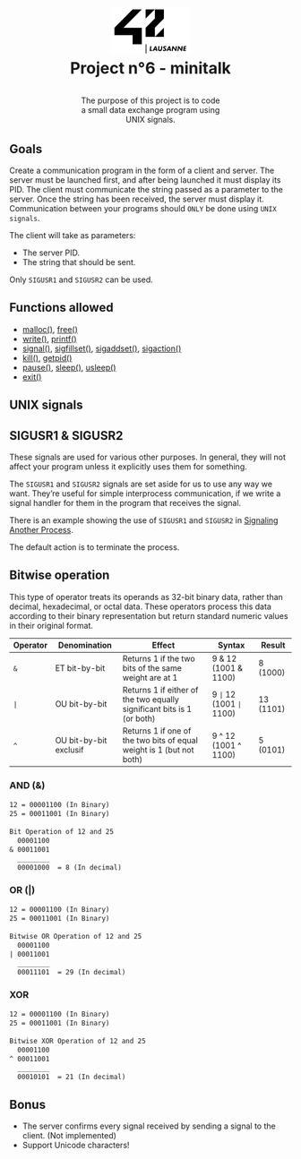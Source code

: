 <h1 align="center">
    <img alt="42Lausanne" title="42Lausanne" src="https://github.com/MarJC5/42/blob/main/42_logo.svg" width="140"> </br>
    Project n°6 - minitalk
    <h4 align="center" style="width: 50%; margin: 2rem auto; font-weight: normal;">
    The purpose of this project is to code a small data exchange program using UNIX signals.
    </h4>
</h1>

## Goals

Create a communication program in the form of a client and server. The server must be launched first, and after being launched it must display its PID. The client must communicate the string passed as a parameter to the server. Once
the string has been received, the server must display it. Communication between your programs should ``ONLY`` be done using ``UNIX signals``.

The client will take as parameters:

- The server PID.
- The string that should be sent.

Only ``SIGUSR1`` and ``SIGUSR2`` can be used.

## Functions allowed

- [malloc()](https://man7.org/linux/man-pages/man3/malloc.3.html), [free()](https://man7.org/linux/man-pages/man1/free.1.html)
- [write()](https://man7.org/linux/man-pages/man2/write.2.html), [printf()](https://man7.org/linux/man-pages/man3/printf.3.html)
- [signal()](https://man7.org/linux/man-pages/man7/signal.7.html), [sigfillset()](https://man7.org/linux/man-pages/man3/sigfillset.3.html), [sigaddset()](https://man7.org/linux/man-pages/man3/sigfillset.3.html), [sigaction()](https://man7.org/linux/man-pages/man2/sigaction.2.html)
- [kill()](https://man7.org/linux/man-pages/man1/kill.1.html), [getpid()](https://man7.org/linux/man-pages/man2/getpid.2.html)
- [pause()](https://man7.org/linux/man-pages/man2/pause.2.html), [sleep()](https://man7.org/linux/man-pages/man3/sleep.3.html), [usleep()](https://man7.org/linux/man-pages/man3/usleep.3.html)
- [exit()](https://man7.org/linux/man-pages/man3/exit.3.html)

## UNIX signals

## SIGUSR1 & SIGUSR2

These signals are used for various other purposes. In general, they will not affect your program unless it explicitly uses them for something.

The ``SIGUSR1`` and ``SIGUSR2`` signals are set aside for us to use any way we want. They’re useful for simple interprocess communication, if we write a signal handler for them in the program that receives the signal.

There is an example showing the use of ``SIGUSR1`` and ``SIGUSR2`` in [Signaling Another Process](https://www.gnu.org/software/libc/manual/html_node/Signaling-Another-Process.html).

The default action is to terminate the process.

## Bitwise operation

This type of operator treats its operands as 32-bit binary data, rather than decimal, hexadecimal, or octal data.
These operators process this data according to their binary representation
but return standard numeric values in their original format.

| Operator | Denomination | Effect | Syntax | Result |
| ----------- | ----------- | ----------- | ----------- | ----------- |
|`&` |	ET bit-by-bit  |	Returns 1 if the two bits of the same weight are at 1 |	9 & 12 (1001 & 1100) |	8 (1000)|
|<code>&#124;</code> |	OU bit-by-bit  |	Returns 1 if either of the two equally significant bits is 1 (or both)  |	9 <code>&#124;</code> 12 (1001 <code>&#124;</code> 1100) |	13 (1101)|
|`^` |	OU bit-by-bit exclusif |	Returns 1 if one of the two bits of equal weight is 1 (but not both)  |	9 ^ 12 (1001 ^ 1100) |	5 (0101)|

### AND (&)

```nano
12 = 00001100 (In Binary)
25 = 00011001 (In Binary)

Bit Operation of 12 and 25
  00001100
& 00011001
  ________
  00001000  = 8 (In decimal)
```

### OR (|)

```nano
12 = 00001100 (In Binary)
25 = 00011001 (In Binary)

Bitwise OR Operation of 12 and 25
  00001100
| 00011001
  ________
  00011101  = 29 (In decimal)
```

### XOR

```nano
12 = 00001100 (In Binary)
25 = 00011001 (In Binary)

Bitwise XOR Operation of 12 and 25
  00001100
^ 00011001
  ________
  00010101  = 21 (In decimal)
```

## Bonus

- The server confirms every signal received by sending a signal to the client. (Not implemented)
- Support Unicode characters!
